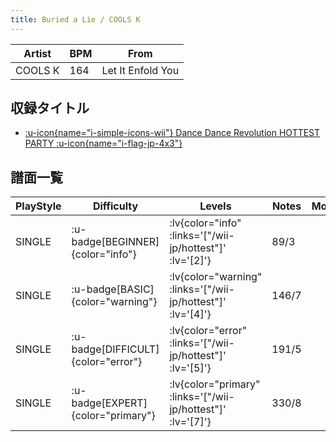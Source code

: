 ```yaml
---
title: Buried a Lie / COOLS K
---
```


|Artist|BPM|From|
|------|---|----|
|COOLS K|164|Let It Enfold You|

## 収録タイトル

- [ :u-icon{name="i-simple-icons-wii"} Dance Dance Revolution HOTTEST PARTY :u-icon{name="i-flag-jp-4x3"} ](/wii-jp/hottest)

## 譜面一覧

|PlayStyle|Difficulty|Levels|Notes|Movie|
|---------|----------|------|-----|-----|
|SINGLE| :u-badge[BEGINNER]{color="info"} | :lv{color="info" :links='["/wii-jp/hottest"]' :lv='[2]'} |89/3||
|SINGLE| :u-badge[BASIC]{color="warning"} | :lv{color="warning" :links='["/wii-jp/hottest"]' :lv='[4]'} |146/7||
|SINGLE| :u-badge[DIFFICULT]{color="error"} | :lv{color="error" :links='["/wii-jp/hottest"]' :lv='[5]'} |191/5||
|SINGLE| :u-badge[EXPERT]{color="primary"} | :lv{color="primary" :links='["/wii-jp/hottest"]' :lv='[7]'} |330/8||
